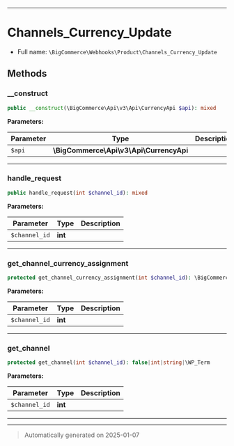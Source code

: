 ***

# Channels_Currency_Update





* Full name: `\BigCommerce\Webhooks\Product\Channels_Currency_Update`




## Methods


### __construct



```php
public __construct(\BigCommerce\Api\v3\Api\CurrencyApi $api): mixed
```








**Parameters:**

| Parameter | Type | Description |
|-----------|------|-------------|
| `$api` | **\BigCommerce\Api\v3\Api\CurrencyApi** |  |





***

### handle_request



```php
public handle_request(int $channel_id): mixed
```








**Parameters:**

| Parameter | Type | Description |
|-----------|------|-------------|
| `$channel_id` | **int** |  |





***

### get_channel_currency_assignment



```php
protected get_channel_currency_assignment(int $channel_id): \BigCommerce\Api\v3\Model\CurrencyAssignments|false
```








**Parameters:**

| Parameter | Type | Description |
|-----------|------|-------------|
| `$channel_id` | **int** |  |





***

### get_channel



```php
protected get_channel(int $channel_id): false|int|string|\WP_Term
```








**Parameters:**

| Parameter | Type | Description |
|-----------|------|-------------|
| `$channel_id` | **int** |  |





***


***
> Automatically generated on 2025-01-07
